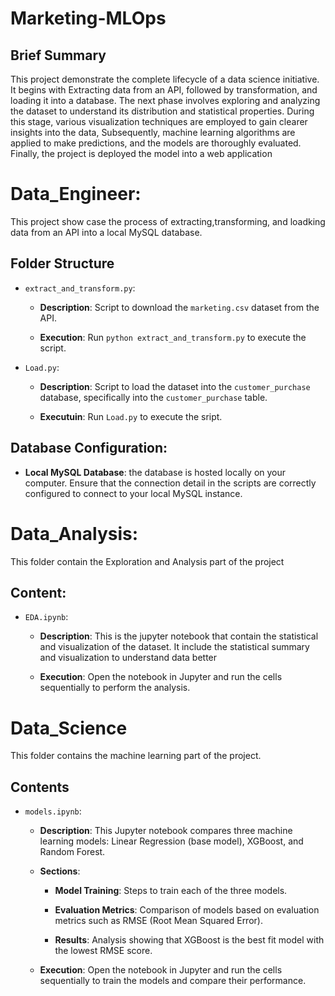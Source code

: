 # Marketing-MLOps
## Brief Summary
This project demonstrate the complete lifecycle of a data science initiative. It begins with Extracting data from an API, followed by transformation,
and loading it into a database. The next phase involves exploring and analyzing the dataset to understand its distribution and statistical properties.
During this stage, various visualization techniques are employed to gain clearer insights into the data, Subsequently, machine learning algorithms are 
applied to make predictions, and the models are thoroughly evaluated. Finally, the project is deployed the model into a web application 

# Data_Engineer:
This project show case the process of extracting,transforming, and loadking data from an API into a local MySQL database.

## Folder Structure
- `extract_and_transform.py`:

  
  - **Description**: Script to download the `marketing.csv` dataset from the API.

  - **Execution**: Run `python extract_and_transform.py` to execute the script.


- `Load.py`:

  
  - **Description**: Script to load the dataset into the `customer_purchase` database, specifically into the `customer_purchase` table.

  
  - **Executuin**: Run `Load.py` to execute the sript.

## Database Configuration:
- **Local MySQL Database**: the database is hosted locally on your computer. Ensure that the connection detail in the scripts are correctly
configured to connect to your local MySQL instance.


# Data_Analysis:
This folder contain the Exploration and Analysis part of the project

## Content:
- `EDA.ipynb`:
 
  - **Description**: This is the jupyter notebook that contain the statistical and visualization of the dataset. It include the statistical summary and visualization to understand data better
 
    
  - **Execution**:  Open the notebook in Jupyter and run the cells sequentially to perform the analysis.

# Data_Science
This folder contains the machine learning part of the project.

## Contents
- `models.ipynb`:


  - **Description**: This Jupyter notebook compares three machine learning models: Linear Regression (base model), XGBoost, and Random Forest.


  - **Sections**:
    
    - **Model Training**: Steps to train each of the three models.
      
    - **Evaluation Metrics**: Comparison of models based on evaluation metrics such as RMSE (Root Mean Squared Error).
      
    - **Results**: Analysis showing that XGBoost is the best fit model with the lowest RMSE score.
      
  - **Execution**: Open the notebook in Jupyter and run the cells sequentially to train the models and compare their performance.
